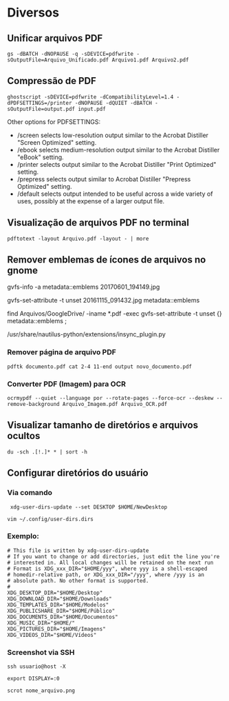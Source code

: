 # Diversos

## Unificar arquivos PDF

```text
gs -dBATCH -dNOPAUSE -q -sDEVICE=pdfwrite -sOutputFile=Arquivo_Unificado.pdf Arquivo1.pdf Arquivo2.pdf
```

## Compressão de PDF

```text
ghostscript -sDEVICE=pdfwrite -dCompatibilityLevel=1.4 -dPDFSETTINGS=/printer -dNOPAUSE -dQUIET -dBATCH -sOutputFile=output.pdf input.pdf
```

Other options for PDFSETTINGS:

* /screen selects low-resolution output similar to the Acrobat Distiller "Screen Optimized" setting.
* /ebook selects medium-resolution output similar to the Acrobat Distiller "eBook" setting.
* /printer selects output similar to the Acrobat Distiller "Print Optimized" setting.
* /prepress selects output similar to Acrobat Distiller "Prepress Optimized" setting.
* /default selects output intended to be useful across a wide variety of uses, possibly at the expense of a larger output file.

## Visualização de arquivos PDF no terminal

```text
pdftotext -layout Arquivo.pdf -layout - | more
```

## Remover emblemas de ícones de arquivos no gnome

gvfs-info -a metadata::emblems 20170601\_194149.jpg

gvfs-set-attribute -t unset 20161115\_091432.jpg metadata::emblems

find Arquivos/GoogleDrive/ -iname \*.pdf -exec gvfs-set-attribute -t unset {} metadata::emblems \;

/usr/share/nautilus-python/extensions/insync\_plugin.py

### Remover página de arquivo PDF

```text
pdftk documento.pdf cat 2-4 11-end output novo_documento.pdf
```

### Converter PDF \(Imagem\) para OCR

```text
ocrmypdf --quiet --language por --rotate-pages --force-ocr --deskew --remove-background Arquivo_Imagem.pdf Arquivo_OCR.pdf
```

## Visualizar tamanho de diretórios e arquivos ocultos

```text
du -sch .[!.]* * | sort -h
```

## Configurar diretórios do usuário

### Via comando

```text
 xdg-user-dirs-update --set DESKTOP $HOME/NewDesktop
```

```text
vim ~/.config/user-dirs.dirs
```

### Exemplo:

```text
# This file is written by xdg-user-dirs-update
# If you want to change or add directories, just edit the line you're
# interested in. All local changes will be retained on the next run
# Format is XDG_xxx_DIR="$HOME/yyy", where yyy is a shell-escaped
# homedir-relative path, or XDG_xxx_DIR="/yyy", where /yyy is an
# absolute path. No other format is supported.
# 
XDG_DESKTOP_DIR="$HOME/Desktop"
XDG_DOWNLOAD_DIR="$HOME/Downloads"
XDG_TEMPLATES_DIR="$HOME/Modelos"
XDG_PUBLICSHARE_DIR="$HOME/Público"
XDG_DOCUMENTS_DIR="$HOME/Documentos"
XDG_MUSIC_DIR="$HOME/"
XDG_PICTURES_DIR="$HOME/Imagens"
XDG_VIDEOS_DIR="$HOME/Vídeos"
```

### Screenshot via SSH

```text
ssh usuario@host -X

export DISPLAY=:0

scrot nome_arquivo.png
```



